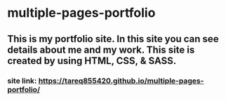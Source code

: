 # multiple-pages-portfolio
## This is my portfolio site. In this site you can see details about me and my work. This site is created by using HTML, CSS, & SASS.
### site link: https://tareq855420.github.io/multiple-pages-portfolio/